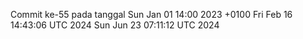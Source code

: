 Commit ke-55 pada tanggal Sun Jan 01 14:00 2023 +0100
Fri Feb 16 14:43:06 UTC 2024
Sun Jun 23 07:11:12 UTC 2024
